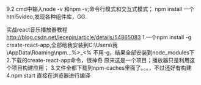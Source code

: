 9.2
cmd中输入node -v 和npm -v;命令行模式和交互式模式；
npm install 一个htnl5video,发现各种组件库，GG.

实战react音乐播放器教程  http://blog.csdn.net/lecepin/article/details/54865083
    1.一个npm install -g create-react-app,全部给我安装到C:\Users\我\AppData\Roaming\npm...%>_<%
       不用-g，结果全部安装到node_modules下
    2.下载的create-react-app命令，很神奇  原来这是一个项目；播放器只是利用这个项目构建应用；
    3.文件全都下载到npm-caches里面了。。。，不过还好有构建
    4.npm start 直接在浏览器进行编译


